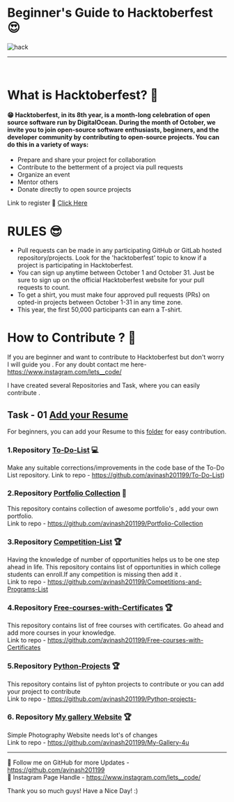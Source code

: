 # Beginner's Guide to Hacktoberfest 😍
![hack](https://user-images.githubusercontent.com/61057666/135253939-df4c0569-9ea6-49ae-b53c-63c797933b30.png)

<hr>

<br>

# What is Hacktoberfest? 🤨<br>

#### 😁 Hacktoberfest, in its 8th year, is a month-long celebration of open source software run by DigitalOcean. During the month of October, we invite you to join open-source software enthusiasts, beginners, and the developer community by contributing to open-source projects. You can do this in a variety of ways:<br>

* Prepare and share your project for collaboration
* Contribute to the betterment of a project via pull requests
* Organize an event
* Mentor others
* Donate directly to open source projects

Link to register 🤩 [Click Here](https://hacktoberfest.digitalocean.com/)

# RULES 😎

* Pull requests can be made in any participating GitHub or GitLab hosted repository/projects. Look for the 'hacktoberfest' topic to know if a project is participating in Hacktoberfest.
* You can sign up anytime between October 1 and October 31. Just be sure to sign up on the official Hacktoberfest website for your pull requests to count.
* To get a shirt, you must make four approved pull requests (PRs) on opted-in projects between October 1-31 in any time zone.
* This year, the first 50,000 participants can earn a T-shirt.

# How to Contribute ? 🥺

If you are beginner and want to contribute to Hacktoberfest but don't worry I will guide you . For any doubt contact me here-https://www.instagram.com/lets__code/ <br>

I have created several Repositories and Task, where you can easily contribute .

## Task - 01 [Add your Resume](https://github.com/avinash201199/Hacktoberfest-Guide/tree/main/Resume)

For beginners, you can add your Resume to this [folder](https://github.com/avinash201199/Hacktoberfest-Guide/tree/main/Resume) for easy contribution.

### 1.Repository [To-Do-List](https://github.com/avinash201199/To-Do-List) 	💻

Make any suitable corrections/improvements in the code base of the To-Do List repository.
Link to repo - https://github.com/avinash201199/To-Do-List) <br>

### 2.Repository [Portfolio Collection](https://github.com/avinash201199/Portfolio-Collection) 🧑

This repository contains collection of awesome portfolio's , add your own portfolio.<br>
Link to repo - https://github.com/avinash201199/Portfolio-Collection

### 3.Repository [Competition-List](https://github.com/avinash201199/Competitions-and-Programs-List) 🏆

Having the knowledge of number of opportunities helps us to be one step ahead in life. This repository contains list of opportunities in which college students can enroll.If any competition is missing then add it .<br>
Link to repo - https://github.com/avinash201199/Competitions-and-Programs-List


### 4.Repository [Free-courses-with-Certificates](https://github.com/avinash201199/Free-courses-with-Certificates) 🏆

This repository contains list of free courses with certificates. Go ahead and add more courses in your knowledge.<br>
Link to repo - https://github.com/avinash201199/Free-courses-with-Certificates

### 5.Repository [Python-Projects](https://github.com/avinash201199/Python-projects-) 🏆

This repository contains list of pyhton projects to contribute or you can add your project to contribute<br>
Link to repo - https://github.com/avinash201199/Python-projects-

### 6. Repository [My gallery Website](https://github.com/avinash201199/My-Gallery-4u)  🏆

Simple Photography Website needs lot's of changes<br>
Link to repo - https://github.com/avinash201199/My-Gallery-4u <br>


<hr>

📌 Follow me on GitHub for more Updates - https://github.com/avinash201199 <br>
📌 Instagram Page Handle - https://www.instagram.com/lets__code/


Thank you so much guys! Have a Nice Day! :)
